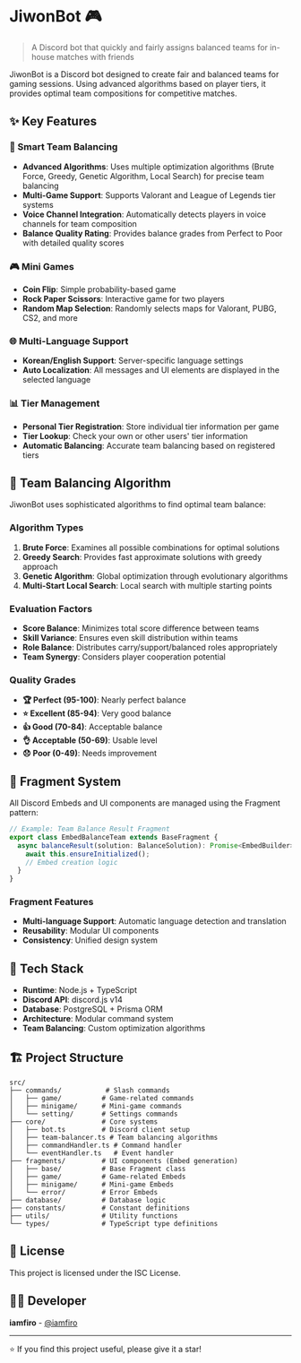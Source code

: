 # JiwonBot 🎮

> A Discord bot that quickly and fairly assigns balanced teams for in-house matches with friends

JiwonBot is a Discord bot designed to create fair and balanced teams for gaming sessions. Using advanced algorithms based on player tiers, it provides optimal team compositions for competitive matches.

## ✨ Key Features

### 🎯 Smart Team Balancing
- **Advanced Algorithms**: Uses multiple optimization algorithms (Brute Force, Greedy, Genetic Algorithm, Local Search) for precise team balancing
- **Multi-Game Support**: Supports Valorant and League of Legends tier systems
- **Voice Channel Integration**: Automatically detects players in voice channels for team composition
- **Balance Quality Rating**: Provides balance grades from Perfect to Poor with detailed quality scores

### 🎮 Mini Games
- **Coin Flip**: Simple probability-based game
- **Rock Paper Scissors**: Interactive game for two players
- **Random Map Selection**: Randomly selects maps for Valorant, PUBG, CS2, and more

### 🌐 Multi-Language Support
- **Korean/English Support**: Server-specific language settings
- **Auto Localization**: All messages and UI elements are displayed in the selected language

### 📊 Tier Management
- **Personal Tier Registration**: Store individual tier information per game
- **Tier Lookup**: Check your own or other users' tier information
- **Automatic Balancing**: Accurate team balancing based on registered tiers

## 🧮 Team Balancing Algorithm

JiwonBot uses sophisticated algorithms to find optimal team balance:

### Algorithm Types
1. **Brute Force**: Examines all possible combinations for optimal solutions
2. **Greedy Search**: Provides fast approximate solutions with greedy approach
3. **Genetic Algorithm**: Global optimization through evolutionary algorithms
4. **Multi-Start Local Search**: Local search with multiple starting points

### Evaluation Factors
- **Score Balance**: Minimizes total score difference between teams
- **Skill Variance**: Ensures even skill distribution within teams
- **Role Balance**: Distributes carry/support/balanced roles appropriately
- **Team Synergy**: Considers player cooperation potential

### Quality Grades
- **🏆 Perfect (95-100)**: Nearly perfect balance
- **⭐ Excellent (85-94)**: Very good balance  
- **👍 Good (70-84)**: Acceptable balance
- **👌 Acceptable (50-69)**: Usable level
- **😞 Poor (0-49)**: Needs improvement

## 🎨 Fragment System

All Discord Embeds and UI components are managed using the Fragment pattern:

```typescript
// Example: Team Balance Result Fragment
export class EmbedBalanceTeam extends BaseFragment {
  async balanceResult(solution: BalanceSolution): Promise<EmbedBuilder> {
    await this.ensureInitialized();
    // Embed creation logic
  }
}
```

### Fragment Features
- **Multi-language Support**: Automatic language detection and translation
- **Reusability**: Modular UI components
- **Consistency**: Unified design system

## 🔧 Tech Stack

- **Runtime**: Node.js + TypeScript
- **Discord API**: discord.js v14
- **Database**: PostgreSQL + Prisma ORM
- **Architecture**: Modular command system
- **Team Balancing**: Custom optimization algorithms

## 🏗️ Project Structure

```
src/
├── commands/           # Slash commands
│   ├── game/          # Game-related commands
│   ├── minigame/      # Mini-game commands
│   └── setting/       # Settings commands
├── core/              # Core systems
│   ├── bot.ts         # Discord client setup
│   ├── team-balancer.ts # Team balancing algorithms
│   ├── commandHandler.ts # Command handler
│   └── eventHandler.ts   # Event handler
├── fragments/         # UI components (Embed generation)
│   ├── base/          # Base Fragment class
│   ├── game/          # Game-related Embeds
│   ├── minigame/      # Mini-game Embeds
│   └── error/         # Error Embeds
├── database/          # Database logic
├── constants/         # Constant definitions
├── utils/             # Utility functions
└── types/             # TypeScript type definitions
```

## 📄 License

This project is licensed under the ISC License.

## 👨‍💻 Developer

**iamfiro** - [@iamfiro](https://github.com/iamfiro)

---

⭐ If you find this project useful, please give it a star!